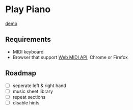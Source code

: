 # Play Piano

[demo](https://mrthanlon.github.io/play-piano/)

## Requirements

- MIDI keyboard
- Browser that support [Web MIDI API](https://webaudio.github.io/web-midi-api/), Chrome or Firefox

## Roadmap

- [ ] seperate left & right hand
- [ ] music sheet library
- [ ] repeat sections
- [ ] disable hints
